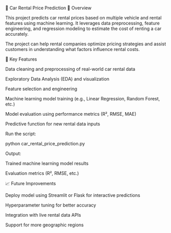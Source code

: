 🚗 Car Rental Price Prediction
📘 Overview

This project predicts car rental prices based on multiple vehicle and rental features using machine learning. It leverages data preprocessing, feature engineering, and regression modeling to estimate the cost of renting a car accurately.

The project can help rental companies optimize pricing strategies and assist customers in understanding what factors influence rental costs.

🧠 Key Features

Data cleaning and preprocessing of real-world car rental data

Exploratory Data Analysis (EDA) and visualization

Feature selection and engineering

Machine learning model training (e.g., Linear Regression, Random Forest, etc.)

Model evaluation using performance metrics (R², RMSE, MAE)

Predictive function for new rental data inputs

Run the script:

python car_rental_price_prediction.py


Output:

Trained machine learning model results

Evaluation metrics (R², RMSE, etc.)



📈 Future Improvements

Deploy model using Streamlit or Flask for interactive predictions

Hyperparameter tuning for better accuracy

Integration with live rental data APIs

Support for more geographic regions


